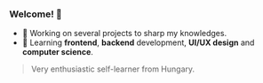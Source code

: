 ### Welcome! 👋

- 🔭 Working on several projects to sharp my knowledges.
- 🌱 Learning **frontend**, **backend** development, **UI/UX design** and **computer science**.

> Very enthusiastic self-learner from Hungary.

<!--
**markhamori/markhamori** is a ✨ _special_ ✨ repository because its `README.md` (this file) appears on your GitHub profile.

Here are some ideas to get you started:

- 🔭 I’m currently working on ...
- 🌱 I’m currently learning ...
- 👯 I’m looking to collaborate on ...
- 🤔 I’m looking for help with ...
- 💬 Ask me about ...
- 📫 How to reach me: ...
- 😄 Pronouns: ...
- ⚡ Fun fact: ...
-->
